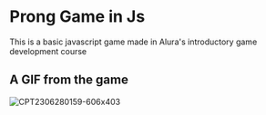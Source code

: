 # Prong Game in Js

This is a basic javascript game made in Alura's introductory game development course

## A GIF from the game

![CPT2306280159-606x403](https://github.com/GabrielGoldani/PongGameJs/assets/100892861/cf91a0b9-7c2d-4e6e-bb79-fbba9942891d)
